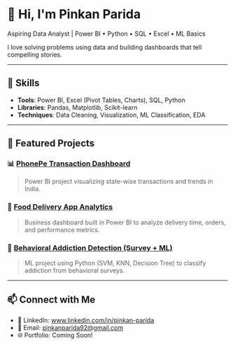 # 👋 Hi, I'm Pinkan Parida
Aspiring Data Analyst | Power BI • Python • SQL • Excel • ML Basics

I love solving problems using data and building dashboards that tell compelling stories.

---

## 🔧 Skills
- **Tools**: Power BI, Excel (Pivot Tables, Charts), SQL, Python
- **Libraries**: Pandas, Matplotlib, Scikit-learn
- **Techniques**: Data Cleaning, Visualization, ML Classification, EDA

---

## 📌 Featured Projects

### 📊 [PhonePe Transaction Dashboard](https://github.com/yourusername/phonepe-dashboard)
> Power BI project visualizing state-wise transactions and trends in India.

### 🍔 [Food Delivery App Analytics](https://github.com/yourusername/food-delivery-analytics)
> Business dashboard built in Power BI to analyze delivery time, orders, and performance metrics.

### 🧠 [Behavioral Addiction Detection (Survey + ML)](https://github.com/yourusername/addiction-screening)
> ML project using Python (SVM, KNN, Decision Tree) to classify addiction from behavioral surveys.

---

## 📫 Connect with Me
- 💼 LinkedIn: www.linkedin.com/in/pinkan-parida
- 📧 Email: pinkanparida92@gmail.com
- 🌐 Portfolio: Coming Soon!
